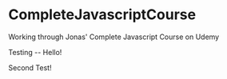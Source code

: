 # CompleteJavascriptCourse
Working through Jonas' Complete Javascript Course on Udemy

Testing -- Hello!

Second Test!
